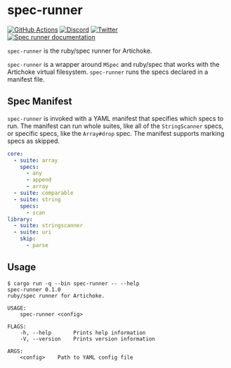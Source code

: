 # spec-runner

[![GitHub Actions](https://github.com/artichoke/artichoke/workflows/CI/badge.svg)](https://github.com/artichoke/artichoke/actions)
[![Discord](https://img.shields.io/discord/607683947496734760)](https://discord.gg/QCe2tp2)
[![Twitter](https://img.shields.io/twitter/follow/artichokeruby?label=Follow&style=social)](https://twitter.com/artichokeruby)
<br>
[![Spec runner documentation](https://img.shields.io/badge/docs-spec--runner-blue.svg)](https://artichoke.github.io/artichoke/spec_runner/)

`spec-runner` is the ruby/spec runner for Artichoke.

`spec-runner` is a wrapper around `MSpec` and ruby/spec that works with the
Artichoke virtual filesystem. `spec-runner` runs the specs declared in a
manifest file.

## Spec Manifest

`spec-runner` is invoked with a YAML manifest that specifies which specs to run.
The manifest can run whole suites, like all of the `StringScanner` specs, or
specific specs, like the `Array#drop` spec. The manifest supports marking specs
as skipped.

```yaml
core:
  - suite: array
    specs:
      - any
      - append
      - array
  - suite: comparable
  - suite: string
    specs:
      - scan
library:
  - suite: stringscanner
  - suite: uri
    skip:
      - parse
```

## Usage

```console
$ cargo run -q --bin spec-runner -- --help
spec-runner 0.1.0
ruby/spec runner for Artichoke.

USAGE:
    spec-runner <config>

FLAGS:
    -h, --help       Prints help information
    -V, --version    Prints version information

ARGS:
    <config>    Path to YAML config file
```

